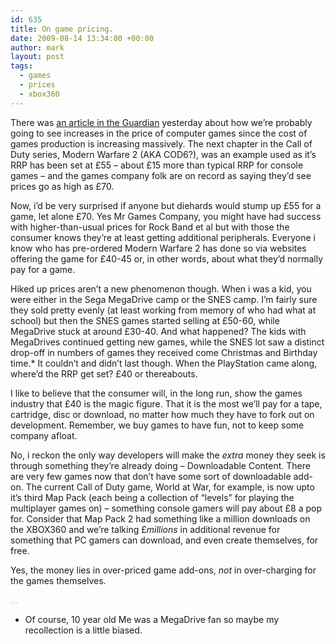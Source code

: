 ```yaml
---
id: 635
title: On game pricing.
date: 2009-08-14 13:34:00 +00:00
author: mark
layout: post
tags:
  - games
  - prices
  - xbox360
---
```

There was [an article in the Guardian](http://www.guardian.co.uk/technology/2009/aug/12/higher-prices-videogames) yesterday about how we&#8217;re probably going to see increases in the price of computer games since the cost of games production is increasing massively. The next chapter in the Call of Duty series, Modern Warfare 2 (AKA COD6?), was an example used as it&#8217;s RRP has been set at £55 &#8211; about £15 more than typical RRP for console games &#8211; and the games company folk are on record as saying they&#8217;d see prices go as high as £70.

Now, i&#8217;d be very surprised if anyone but diehards would stump up £55 for a game, let alone £70. Yes Mr Games Company, you might have had success with higher-than-usual prices for Rock Band et al but with those the consumer knows they&#8217;re at least getting additional peripherals. Everyone i know who has pre-ordered Modern Warfare 2 has done so via websites offering the game for £40-45 or, in other words, about what they&#8217;d normally pay for a game.

Hiked up prices aren&#8217;t a new phenomenon though. When i was a kid, you were either in the Sega MegaDrive camp or the SNES camp. I&#8217;m fairly sure they sold pretty evenly (at least working from memory of who had what at school) but then the SNES games started selling at £50-60, while MegaDrive stuck at around £30-40. And what happened? The kids with MegaDrives continued getting new games, while the SNES lot saw a distinct drop-off in numbers of games they received come Christmas and Birthday time.* It couldn&#8217;t and didn&#8217;t last though. When the PlayStation came along, where&#8217;d the RRP get set? £40 or thereabouts.

I like to believe that the consumer will, in the long run, show the games industry that £40 is the magic figure. That it is the most we&#8217;ll pay for a tape, cartridge, disc or download, no matter how much they have to fork out on development. Remember, we buy games to have fun, not to keep some company afloat.

No, i reckon the only way developers will make the _extra_ money they seek is through something they&#8217;re already doing &#8211; Downloadable Content. There are very few games now that don&#8217;t have some sort of downloadable add-on. The current Call of Duty game, World at War, for example, is now upto it&#8217;s third Map Pack (each being a collection of &#8220;levels&#8221; for playing the multiplayer games on) &#8211; something console gamers will pay about £8 a pop for. Consider that Map Pack 2 had something like a million downloads on the XBOX360 and we&#8217;re talking £_millions_ in additional revenue for something that PC gamers can download, and even create themselves, for free.

Yes, the money lies in over-priced game add-ons, _not_ in over-charging for the games themselves.

<span style="color: #c0c0c0;">&#8230;</span>

* Of course, 10 year old Me was a MegaDrive fan so maybe my recollection is a little biased.